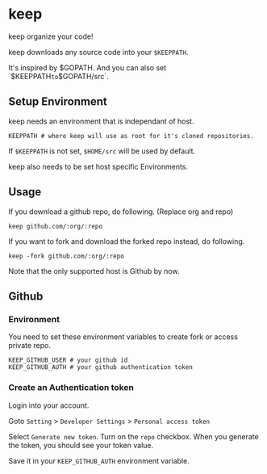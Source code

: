 # keep

keep organize your code!

keep downloads any source code into your `$KEEPPATH`.

It's inspired by $GOPATH. And you can also set `$KEEPPATH` to `$GOPATH/src`.

## Setup Environment

keep needs an environment that is independant of host.

```
KEEPPATH # where keep will use as root for it's cloned repositories.
```

If `$KEEPPATH` is not set, `$HOME/src` will be used by default.

keep also needs to be set host specific Environments.

## Usage

If you download a github repo, do following.
(Replace org and repo)

```
keep github.com/:org/:repo
```

If you want to fork and download the forked repo instead, do following.

```
keep -fork github.com/:org/:repo
```

Note that the only supported host is Github by now.

## Github

### Environment

You need to set these environment variables to create fork or access private repo.

```
KEEP_GITHUB_USER # your github id
KEEP_GITHUB_AUTH # your github authentication token
```

### Create an Authentication token

Login into your account.

Goto `Setting` > `Developer Settings` > `Personal access token`

Select `Generate new token`. Turn on the `repo` checkbox.
When you generate the token, you should see your token value.

Save it in your `KEEP_GITHUB_AUTH` environment variable.


